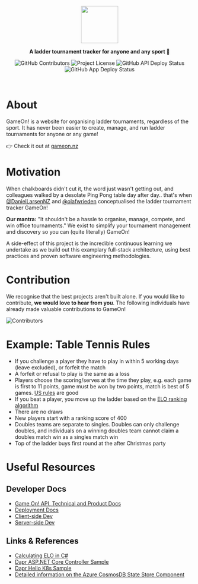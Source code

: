 <p align="center">
  <img height=100 src="https://i.imgur.com/Nw251pk.png"/>
</p>

<p align="center">
  <strong>A ladder tournament tracker for anyone and any sport 🏓</strong>
</p>

<p align="center">
  <img alt="GitHub Contributors" src="https://img.shields.io/github/contributors/DanielLarsenNZ/gameon"/>
  <img alt="Project License" src="https://img.shields.io/github/license/DanielLarsenNZ/gameon"/>
  <img alt="GitHub API Deploy Status" src="https://img.shields.io/github/workflow/status/DanielLarsenNZ/gameon/Deploy%20API?label=Deploy%20API">
  <img alt="GitHub App Deploy Status" src="https://img.shields.io/github/workflow/status/DanielLarsenNZ/gameon/Deploy%20Web%20App?label=Deploy%20Web%20App">
</p>
<br />

# About

GameOn! is a website for organising ladder tournaments, regardless of the sport. It has never been easier to create, manage, and run ladder tournaments for anyone or any game!

👉 Check it out at [gameon.nz](https://gameon.nz)

# Motivation

When chalkboards didn't cut it, the word just wasn't getting out, and colleagues walked by a desolate Ping Pong table day after day.. that's when [@DanielLarsenNZ](https://github.com/DanielLarsenNZ) and [@olafwrieden](https://github.com/olafwrieden) conceptualised the ladder tournament tracker GameOn!

__Our mantra:__ "It shouldn't be a hassle to organise, manage, compete, and win office tournaments." We exist to simplify your tournament management and discovery so you can (quite literally) GameOn!

A side-effect of this project is the incredible continuous learning we undertake as we build out this examplary full-stack architecture, using best practices and proven software engineering methodologies.

# Contribution

We recognise that the best projects aren't built alone. If you would like to contribute, __we would love to hear from you__. The following individuals have already made valuable contributions to GameOn!

![Contributors](https://contrib.rocks/image?repo=DanielLarsenNZ/gameon)

# Example: Table Tennis Rules

* If you challenge a player they have to play in within 5 working days (leave excluded), or forfeit the match
* A forfeit or refusal to play is the same as a loss
* Players choose the scoring/serves at the time they play, e.g. each game is first to 11 points, game must be won by two points, match is best of 5 games. [US rules](https://www.pongfit.org/official-rules-of-table-tennis) are good
* If you beat a player, you move up the ladder based on the [ELO ranking algorithm](https://dotnetcoretutorials.com/2018/09/18/calculating-elo-in-c/)
* There are no draws
* New players start with a ranking score of 400
* Doubles teams are separate to singles. Doubles can only challenge doubles, and individuals on a winning doubles team cannot claim a doubles match win as a singles match win
* Top of the ladder buys first round at the after Christmas party

# Useful Resources

## Developer Docs

* [Game On! API, Technical and Product Docs](/docs)
* [Deployment Docs](/deploy/README.md)
* [Client-side Dev](/client/README.md)
* [Server-side Dev](/server/README.md)

## Links & References

* [Calculating ELO in C#](https://dotnetcoretutorials.com/2018/09/18/calculating-elo-in-c/)
* [Dapr ASP.NET Core Controller Sample](https://github.com/dapr/dotnet-sdk/tree/master/examples/AspNetCore/ControllerSample)
* [Dapr Hello K8s Sample](https://github.com/dapr/quickstarts/tree/master/hello-kubernetes)
* [Detailed information on the Azure CosmosDB State Store Component](https://docs.dapr.io/operations/components/setup-state-store/supported-state-stores/setup-azure-cosmosdb/)
